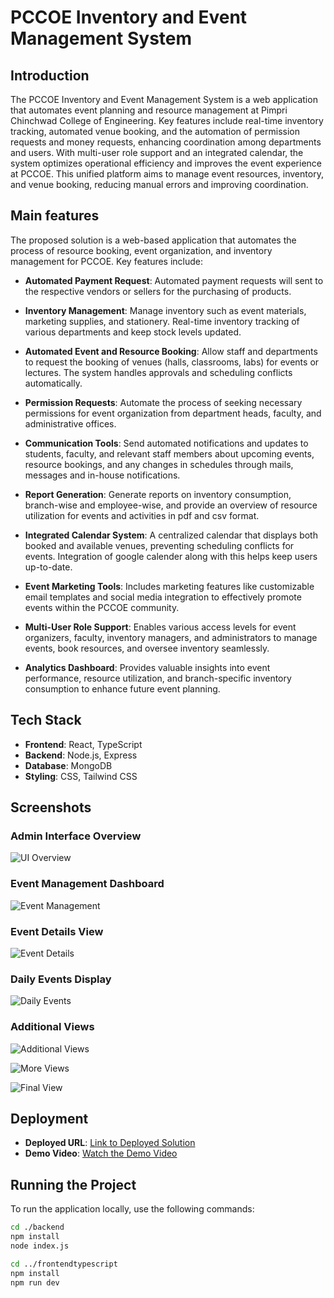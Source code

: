 # PCCOE Inventory and Event Management System

## Introduction

The PCCOE Inventory and Event Management System is a web application that automates event planning and resource management at Pimpri Chinchwad College of Engineering. Key features include real-time inventory tracking, automated venue booking, and the automation of permission requests and money requests, enhancing coordination among departments and users. With multi-user role support and an integrated calendar, the system optimizes operational efficiency and improves the event experience at PCCOE. This unified platform aims to manage event resources, inventory, and venue booking, reducing manual errors and improving coordination.

## Main features

The proposed solution is a web-based application that automates the process of resource booking, event organization, and inventory management for PCCOE. Key features include:

- **Automated Payment Request**: Automated payment requests will sent to the respective vendors or sellers for the purchasing of products.

- **Inventory Management**: Manage inventory such as event materials, marketing supplies, and stationery. Real-time inventory tracking of various departments and keep stock levels updated.
  
- **Automated Event and Resource Booking**: Allow staff and departments to request the booking of venues (halls, classrooms, labs) for events or lectures. The system handles approvals and scheduling conflicts automatically.
  
- **Permission Requests**: Automate the process of seeking necessary permissions for event organization from department heads, faculty, and administrative offices.
  
- **Communication Tools**: Send automated notifications and updates to students, faculty, and relevant staff members about upcoming events, resource bookings, and any changes in schedules through mails, messages and in-house notifications.
  
- **Report Generation**: Generate reports on inventory consumption, branch-wise and employee-wise, and provide an overview of resource utilization for events and activities in pdf and csv format.


- **Integrated Calendar System**: A centralized calendar that displays both booked and available venues, preventing scheduling conflicts for events. Integration of google calender along with this helps keep users up-to-date.

- **Event Marketing Tools**: Includes marketing features like customizable email templates and social media integration to effectively promote events within the PCCOE community.

- **Multi-User Role Support**: Enables various access levels for event organizers, faculty, inventory managers, and administrators to manage events, book resources, and oversee inventory seamlessly.

- **Analytics Dashboard**: Provides valuable insights into event performance, resource utilization, and branch-specific inventory consumption to enhance future event planning.

## Tech Stack

- **Frontend**: React, TypeScript
- **Backend**: Node.js, Express
- **Database**: MongoDB
- **Styling**: CSS, Tailwind CSS 


## Screenshots

### Admin Interface Overview

![UI Overview](https://github.com/user-attachments/assets/875e6bd9-b081-4812-9ccc-229a75496777)

### Event Management Dashboard

![Event Management](https://github.com/user-attachments/assets/6ad7d10a-3fb3-4fa7-a942-3ee7b3a457cc)

### Event Details View

![Event Details](https://github.com/user-attachments/assets/bc0da5e8-24e6-4397-8d23-26353875f086)

### Daily Events Display

![Daily Events](https://github.com/user-attachments/assets/a4ae4f51-2d6a-4cc1-8a33-34d9fdd3d92d)

### Additional Views

![Additional Views](https://github.com/user-attachments/assets/5d27f753-d67d-4a8b-b528-4434ad2757bc)

![More Views](https://github.com/user-attachments/assets/bd898bdd-35bc-4bdf-b69d-6bff3f9e3808)

![Final View](https://github.com/user-attachments/assets/14f9d04d-5aa7-49d2-a3ab-7f9f90a97783)

## Deployment

- **Deployed URL**: [Link to Deployed Solution](#)
- **Demo Video**: [Watch the Demo Video](https://drive.google.com/file/d/1UadcTHR1DwYydblWjME_Fp4S6WDvomr6/view?usp=drive_link)

## Running the Project

To run the application locally, use the following commands:

```bash
cd ./backend
npm install
node index.js

cd ../frontendtypescript
npm install
npm run dev
